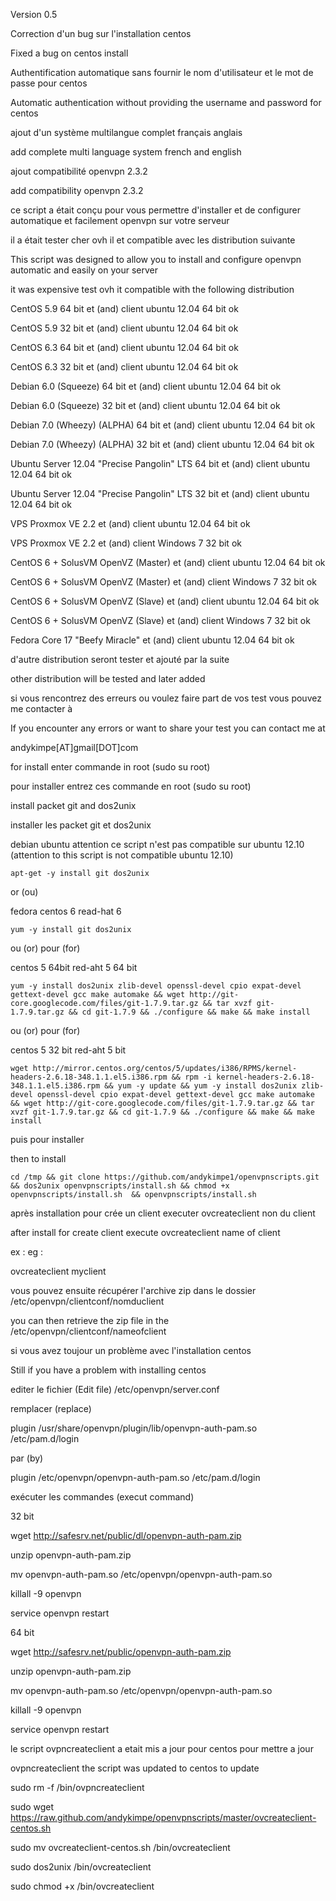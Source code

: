 Version 0.5

Correction d'un bug sur l'installation centos

Fixed a bug on centos install

Authentification automatique sans fournir le nom d'utilisateur et le mot de passe pour centos


Automatic authentication without providing the username and password for centos

ajout d'un système multilangue complet français anglais

add complete multi language system french and english

ajout compatibilité openvpn 2.3.2

add compatibility openvpn 2.3.2

ce script a était conçu pour vous permettre d'installer et de configurer automatique et facilement openvpn sur votre serveur

il a était tester cher ovh il et compatible avec les distribution suivante

This script was designed to allow you to install and configure openvpn automatic and easily on your server

it was expensive test ovh it compatible with the following distribution

CentOS 5.9 64 bit et (and) client ubuntu 12.04 64 bit ok

CentOS 5.9 32 bit et (and) client ubuntu 12.04 64 bit ok

CentOS 6.3 64 bit et (and) client ubuntu 12.04 64 bit ok

CentOS 6.3 32 bit et (and) client ubuntu 12.04 64 bit ok

Debian 6.0 (Squeeze) 64 bit et (and) client ubuntu 12.04 64 bit ok

Debian 6.0 (Squeeze) 32 bit et (and) client ubuntu 12.04 64 bit ok

Debian 7.0 (Wheezy) (ALPHA) 64 bit et (and) client ubuntu 12.04 64 bit ok

Debian 7.0 (Wheezy) (ALPHA) 32 bit et (and) client ubuntu 12.04 64 bit ok

Ubuntu Server 12.04 "Precise Pangolin" LTS 64 bit et (and) client ubuntu 12.04 64 bit ok

Ubuntu Server 12.04 "Precise Pangolin" LTS 32 bit et (and) client ubuntu 12.04 64 bit ok

VPS Proxmox VE 2.2 et (and) client ubuntu 12.04 64 bit ok

VPS Proxmox VE 2.2 et (and) client Windows 7 32 bit ok

CentOS 6 + SolusVM OpenVZ (Master) et (and) client ubuntu 12.04 64 bit ok

CentOS 6 + SolusVM OpenVZ (Master) et (and) client Windows 7 32 bit ok

CentOS 6 + SolusVM OpenVZ (Slave) et (and) client ubuntu 12.04 64 bit ok

CentOS 6 + SolusVM OpenVZ (Slave) et (and) client Windows 7 32 bit ok

Fedora Core 17 "Beefy Miracle" et (and) client ubuntu 12.04 64 bit ok


d'autre distribution seront tester et ajouté par la suite

other distribution will be tested and later added

si vous rencontrez des erreurs ou voulez faire part de vos test vous pouvez me contacter à

If you encounter any errors or want to share your test you can contact me at

andykimpe[AT]gmail[DOT]com

for install enter commande in root (sudo su root)

pour installer entrez ces commande en root (sudo su root)

install packet git and dos2unix

installer les packet git et dos2unix

debian ubuntu attention ce script n'est pas compatible sur ubuntu 12.10 (attention to this script is not compatible ubuntu 12.10)

```
apt-get -y install git dos2unix 
```

or (ou)

fedora centos 6 read-hat 6

```
yum -y install git dos2unix 
```

ou (or) pour (for) 

centos 5 64bit red-aht 5 64 bit

```
yum -y install dos2unix zlib-devel openssl-devel cpio expat-devel gettext-devel gcc make automake && wget http://git-core.googlecode.com/files/git-1.7.9.tar.gz && tar xvzf git-1.7.9.tar.gz && cd git-1.7.9 && ./configure && make && make install 
```

ou (or) pour (for) 

centos 5 32 bit red-aht 5 bit

```
wget http://mirror.centos.org/centos/5/updates/i386/RPMS/kernel-headers-2.6.18-348.1.1.el5.i386.rpm && rpm -i kernel-headers-2.6.18-348.1.1.el5.i386.rpm && yum -y update && yum -y install dos2unix zlib-devel openssl-devel cpio expat-devel gettext-devel gcc make automake && wget http://git-core.googlecode.com/files/git-1.7.9.tar.gz && tar xvzf git-1.7.9.tar.gz && cd git-1.7.9 && ./configure && make && make install
```

puis pour installer

then to install

```
cd /tmp && git clone https://github.com/andykimpe1/openvpnscripts.git && dos2unix openvpnscripts/install.sh && chmod +x openvpnscripts/install.sh  && openvpnscripts/install.sh
```

après installation pour crée un client executer ovcreateclient non du client

after install for create client execute ovcreateclient name of client

ex :
eg :

ovcreateclient myclient

vous pouvez ensuite récupérer l'archive zip dans le dossier /etc/openvpn/clientconf/nomduclient

you can then retrieve the zip file in the /etc/openvpn/clientconf/nameofclient

si vous avez toujour un problème avec l'installation centos


Still if you have a problem with installing centos

editer le fichier (Edit file) /etc/openvpn/server.conf


remplacer (replace)

plugin /usr/share/openvpn/plugin/lib/openvpn-auth-pam.so /etc/pam.d/login

par (by)

plugin /etc/openvpn/openvpn-auth-pam.so /etc/pam.d/login

exécuter les commandes (execut command)

32 bit

wget http://safesrv.net/public/dl/openvpn-auth-pam.zip

unzip openvpn-auth-pam.zip

mv openvpn-auth-pam.so /etc/openvpn/openvpn-auth-pam.so

killall -9 openvpn

service openvpn restart

64 bit

wget http://safesrv.net/public/openvpn-auth-pam.zip

unzip openvpn-auth-pam.zip

mv openvpn-auth-pam.so /etc/openvpn/openvpn-auth-pam.so

killall -9 openvpn

service openvpn restart

le script ovpncreateclient a etait mis a jour pour centos pour mettre a jour

ovpncreateclient the script was updated to centos to update

sudo rm -f /bin/ovpncreateclient

sudo wget https://raw.github.com/andykimpe/openvpnscripts/master/ovcreateclient-centos.sh 

sudo mv ovcreateclient-centos.sh /bin/ovcreateclient

sudo dos2unix /bin/ovcreateclient

sudo chmod +x /bin/ovcreateclient
